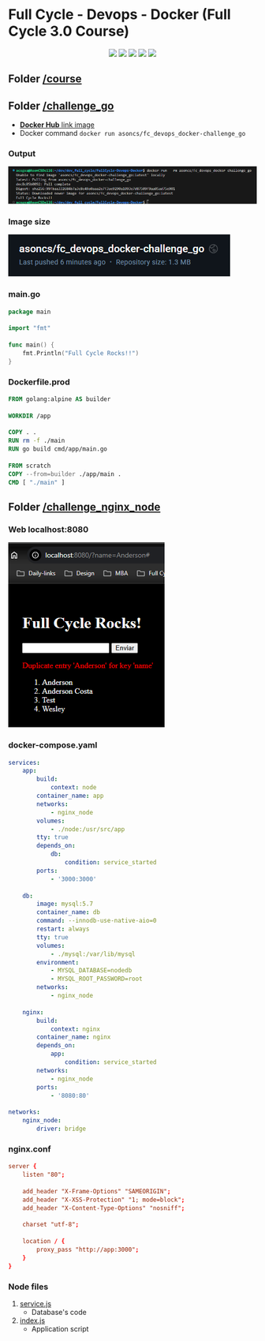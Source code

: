 # Full Cycle - Devops - Docker (Full Cycle 3.0 Course)

<div align="center">
    <img src="https://img.shields.io/badge/JavaScript-F7DF1E?style=for-the-badge&logo=javascript&logoColor=black">
    <img src="https://img.shields.io/badge/Docker-1D63ED?style=for-the-badge&logo=docker&logoColor=white">
    <img src="https://img.shields.io/badge/Shell-B82E00?style=for-the-badge&logo=shell&logoColor=white">
    <img src="https://img.shields.io/badge/Go-007D9C?style=for-the-badge&logo=go&logoColor=white">
    <img src="https://img.shields.io/badge/Mysql-3E6E93?style=for-the-badge&logo=mysql&logoColor=white">
</div>

## Folder [/course](/course)

## Folder [/challenge_go](/challenge_go)

-   <a href="https://hub.docker.com/repository/docker/asoncs/fc_devops_docker-challenge_go"><b>Docker Hub</b> link image</a>
-   Docker command `docker run asoncs/fc_devops_docker-challenge_go`

### Output

<img alt="Command output" src="challenge_go/output.png" />

### Image size

<img alt="Command output" src="challenge_go/size.png" />

### main.go

```go
package main

import "fmt"

func main() {
    fmt.Println("Full Cycle Rocks!!")
}
```

### Dockerfile.prod

```Dockerfile
FROM golang:alpine AS builder

WORKDIR /app

COPY . .
RUN rm -f ./main
RUN go build cmd/app/main.go

FROM scratch
COPY --from=builder ./app/main .
CMD [ "./main" ]
```

## Folder [/challenge_nginx_node](/challenge_nginx_node)

### Web localhost:8080

<img alt="Command output" src="challenge_nginx_node/web.png" />

### docker-compose.yaml

```yaml
services:
    app:
        build:
            context: node
        container_name: app
        networks:
            - nginx_node
        volumes:
            - ./node:/usr/src/app
        tty: true
        depends_on:
            db:
                condition: service_started
        ports:
            - '3000:3000'

    db:
        image: mysql:5.7
        container_name: db
        command: --innodb-use-native-aio=0
        restart: always
        tty: true
        volumes:
            - ./mysql:/var/lib/mysql
        environment:
            - MYSQL_DATABASE=nodedb
            - MYSQL_ROOT_PASSWORD=root
        networks:
            - nginx_node

    nginx:
        build:
            context: nginx
        container_name: nginx
        depends_on:
            app:
                condition: service_started
        networks:
            - nginx_node
        ports:
            - '8080:80'

networks:
    nginx_node:
        driver: bridge
```

### nginx.conf

```conf
server {
    listen "80";

    add_header "X-Frame-Options" "SAMEORIGIN";
    add_header "X-XSS-Protection" "1; mode=block";
    add_header "X-Content-Type-Options" "nosniff";

    charset "utf-8";

    location / {
        proxy_pass "http://app:3000";
    }
}
```

### Node files

1. [service.js](challenge_nginx_node/node/service.js)
    - Database's code
2. [index.js](challenge_nginx_node/node/index.js)
    - Application script
